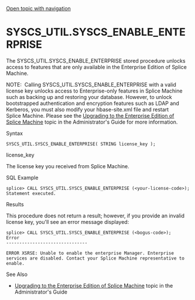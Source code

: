 [Open topic with navigation](../../../index.html#Shared/SQLReference/BuiltInSysProcs/EnableEnterprise.html)

<a href="" id="BuiltInSysProcs.EmptyStatementCache"></a>[]()SYSCS\_UTIL.SYSCS\_ENABLE\_ENTERPRISE
=================================================================================================

The SYSCS\_UTIL.SYSCS\_ENABLE\_ENTERPRISE stored procedure unlocks access to features that are only available in the Enterprise Edition of Splice Machine.

<span class="autonumber"><span class="noteAutoNum">NOTE:  </span></span>Calling SYSCS\_UTIL.SYSCS\_ENABLE\_ENTERPRISE with a valid license key unlocks access to <span class="ItalicFont">Enterprise-only</span> features in Splice Machine such as backing up and restoring your database. However, to unlock bootstrapped authentication and encryption features such as LDAP and Kerberos, you must also modify your <span class="CodeFont">hbase-site.xml</span> file and restart Splice Machine.
Please see the [Upgrading to the Enterprise Edition of Splice Machine](../../../OnPremise/Administrators/EnablingEnterprise.html) topic in the <span class="ItalicFont">Administrator's Guide</span> for more information.

Syntax

``` FcnSyntax
SYSCS_UTIL.SYSCS_ENABLE_ENTERPRISE( STRING license_key );
```

license\_key

The license key you received from Splice Machine.

SQL Example

``` Example
splice> CALL SYSCS_UTIL.SYSCS_ENABLE_ENTERPRISE (<your-license-code>);
Statement executed.
```

Results

This procedure does not return a result; however, if you provide an invalid license key, you'll see an error message displayed:

``` Example
splice> CALL SYSCS_UTIL.SYSCS_ENABLE_ENTERPRISE (<bogus-code>);
Error
-------------------------------

ERROR XSRSE: Unable to enable the enterprise Manager. Enterprise services are disabled. Contact your Splice Machine representative to enable.
```

See Also

-   [Upgrading to the Enterprise Edition of Splice Machine](../../../OnPremise/Administrators/EnablingEnterprise.html) topic in the <span class="ItalicFont">Administrator's Guide</span>

 


